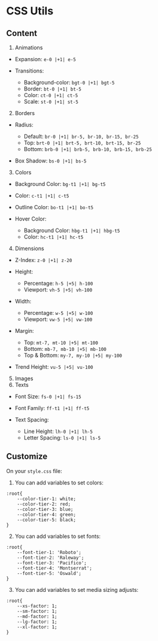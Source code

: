 # CSS Utils #

## Content ##

1. Animations

- Expansion:  `e-0 |+1| e-5`

- Transitions:
    * Background-color:  `bgt-0 |+1| bgt-5`
    * Border:  `bt-0 |+1| bt-5`
    * Color:  `ct-0 |+1| ct-5`
    * Scale:  `st-0 |+1| st-5`

2. Borders

- Radius:
    * Default:  `br-0 |+1| br-5, br-10, br-15, br-25`
    * Top:  `brt-0 |+1| brt-5, brt-10, brt-15, br-25`
    * Bottom:  `brb-0 |+1| brb-5, brb-10, brb-15, brb-25`

- Box Shadow:  `bs-0 |+1| bs-5`

3. Colors

- Background Color:  `bg-t1 |+1| bg-t5`

- Color:  `c-t1 |+1| c-t5`

- Outline Color: `bo-t1 |+1| bo-t5`

- Hover Color:
    * Background Color:  `hbg-t1 |+1| hbg-t5`
    * Color:  `hc-t1 |+1| hc-t5`

4. Dimensions

- Z-Index:  `z-0 |+1| z-20`

- Height:
    * Percentage: `h-5 |+5| h-100`
    * Viewport: `vh-5 |+5| vh-100`

- Width:
    * Percentage: `w-5 |+5| w-100`
    * Viewport: `vw-5 |+5| vw-100`

- Margin:
    * Top:  `mt-7, mt-10 |+5| mt-100`
    * Bottom:  `mb-7, mb-10 |+5| mb-100`
    * Top & Bottom:  `my-7, my-10 |+5| my-100` 

- Trend Height: `vu-5 |+5| vu-100`

5. Images
6. Texts

- Font Size:  `fs-0 |+1| fs-15`

- Font Family:  `ff-t1 |+1| ff-t5`

- Text Spacing: 
    * Line Height: `lh-0 |+1| lh-5`
    * Letter Spacing: `ls-0 |+1| ls-5`

## Customize ##

On your `style.css` file: 

1. You can add variables to set colors:

```
:root{
    --color-tier-1: white;
    --color-tier-2: red;
    --color-tier-3: blue;
    --color-tier-4: green;
    --color-tier-5: black;
}
```

2. You can add variables to set fonts:
```
:root{
    --font-tier-1: 'Roboto';
    --font-tier-2: 'Raleway';
    --font-tier-3: 'Pacifico';
    --font-tier-4: 'Montserrat';
    --font-tier-5: 'Oswald';
}
```

3. You can add variables to set media sizing adjusts:

```
:root{
    --xs-factor: 1;
    --sm-factor: 1;
    --md-factor: 1;
    --lg-factor: 1;
    --xl-factor: 1;
}
```